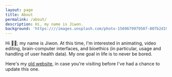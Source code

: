 ```yaml
---
layout: page
title: About
permalink: /about/
description: Hi, my name is Jiwon.
background: 'https:////images.unsplash.com/photo-1569679979507-807b2d19084b?ixid=MXwxMjA3fDB8MHxzZWFyY2h8MTF8fGxpZ2h0YnVsYnxlbnwwfHwwfA%3D%3D&ixlib=rb-1.2.1&auto=format&fit=crop&w=500&q=60'
---
```


Hi 🙋‍♀️; my name is Jiwon. At this time, I'm interested in animating, video editing, brain-computer interfaces, and bioethics (in particular, usage and handling of user health data).
My one goal in life is to never be bored.

Here's my [old website](../obsolete/index.htm), in case you're visiting before I've had a chance to update this one. 